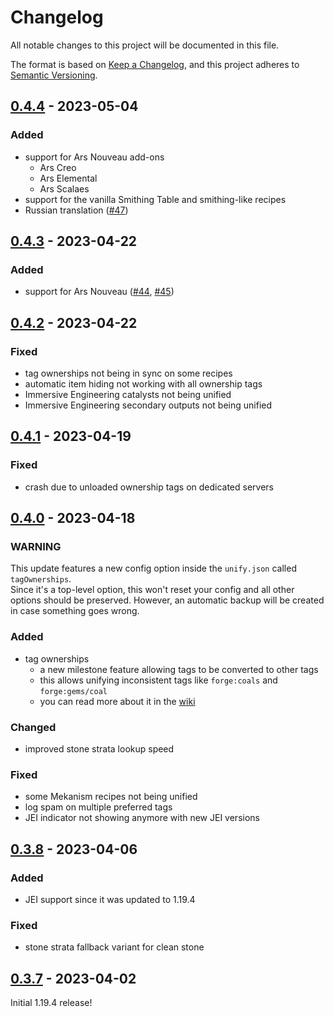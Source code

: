 # Changelog

All notable changes to this project will be documented in this file.

The format is based on [Keep a Changelog],
and this project adheres to [Semantic Versioning].

## [0.4.4] - 2023-05-04

### Added
- support for Ars Nouveau add-ons
  - Ars Creo
  - Ars Elemental
  - Ars Scalaes
- support for the vanilla Smithing Table and smithing-like recipes 
- Russian translation ([#47])

<!-- Links -->
[#47]: https://github.com/AlmostReliable/almostunified/pull/47

## [0.4.3] - 2023-04-22

### Added
- support for Ars Nouveau ([#44], [#45])

<!-- Links -->
[#44]: https://github.com/AlmostReliable/almostunified/pull/44
[#45]: https://github.com/AlmostReliable/almostunified/issues/45

## [0.4.2] - 2023-04-22

### Fixed
- tag ownerships not being in sync on some recipes
- automatic item hiding not working with all ownership tags
- Immersive Engineering catalysts not being unified
- Immersive Engineering secondary outputs not being unified

## [0.4.1] - 2023-04-19

### Fixed
- crash due to unloaded ownership tags on dedicated servers

## [0.4.0] - 2023-04-18

### WARNING
This update features a new config option inside the `unify.json` called `tagOwnerships`.<br>
Since it's a top-level option, this won't reset your config and all other options should be preserved. However,
an automatic backup will be created in case something goes wrong.

### Added
- tag ownerships
  - a new milestone feature allowing tags to be converted to other tags
  - this allows unifying inconsistent tags like `forge:coals` and `forge:gems/coal`
  - you can read more about it in the [wiki][tag-ownerships]

### Changed
- improved stone strata lookup speed

### Fixed
- some Mekanism recipes not being unified
- log spam on multiple preferred tags
- JEI indicator not showing anymore with new JEI versions

<!-- Links -->
[tag-ownerships]: https://github.com/AlmostReliable/almostunified/wiki/Unification-Config#tag-ownerships

## [0.3.8] - 2023-04-06

### Added
- JEI support since it was updated to 1.19.4

### Fixed
- stone strata fallback variant for clean stone

## [0.3.7] - 2023-04-02

Initial 1.19.4 release!

<!-- Links -->
[keep a changelog]: https://keepachangelog.com/en/1.0.0/
[semantic versioning]: https://semver.org/spec/v2.0.0.html

<!-- Versions -->
[0.4.4]: https://github.com/AlmostReliable/almostunified/releases/tag/v1.19.4-0.4.4-beta
[0.4.3]: https://github.com/AlmostReliable/almostunified/releases/tag/v1.19.4-0.4.3-beta
[0.4.2]: https://github.com/AlmostReliable/almostunified/releases/tag/v1.19.4-0.4.2-beta
[0.4.1]: https://github.com/AlmostReliable/almostunified/releases/tag/v1.19.4-0.4.1-beta
[0.4.0]: https://github.com/AlmostReliable/almostunified/releases/tag/v1.19.4-0.4.0-beta
[0.3.8]: https://github.com/AlmostReliable/almostunified/releases/tag/v1.19.4-0.3.8-beta
[0.3.7]: https://github.com/AlmostReliable/almostunified/releases/tag/v1.19.4-0.3.7-beta
